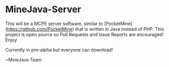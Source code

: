 MineJava-Server
=================

This will be a MCPE server software, similar to [PocketMine] (https://github.com/PocketMine) that is written in Java instead of PHP. This project is open source so Pull Requests and Issue Reports are encouraged! Enjoy

Currently in pre-alpha but everyone can download!


~MineJava Team
